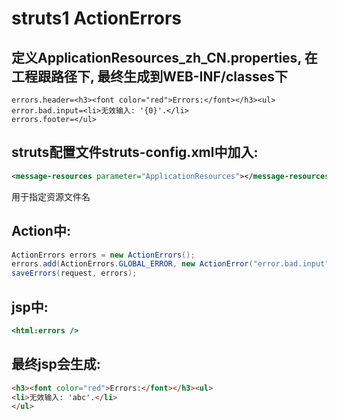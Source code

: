 # struts1 ActionErrors


## 定义ApplicationResources_zh_CN.properties, 在工程跟路径下, 最终生成到WEB-INF/classes下

```properties
errors.header=<h3><font color="red">Errors:</font></h3><ul>
error.bad.input=<li>无效输入: '{0}'.</li>
errors.footer=</ul>
```

## struts配置文件struts-config.xml中加入:

```xml
<message-resources parameter="ApplicationResources"></message-resources>
```

用于指定资源文件名



## Action中:

```java
ActionErrors errors = new ActionErrors();
errors.add(ActionErrors.GLOBAL_ERROR, new ActionError("error.bad.input", "abc"));
saveErrors(request, errors);
```

## jsp中:

```jsp
<html:errors />
```

## 最终jsp会生成:

```html
<h3><font color="red">Errors:</font></h3><ul>
<li>无效输入: 'abc'.</li>
</ul>
```